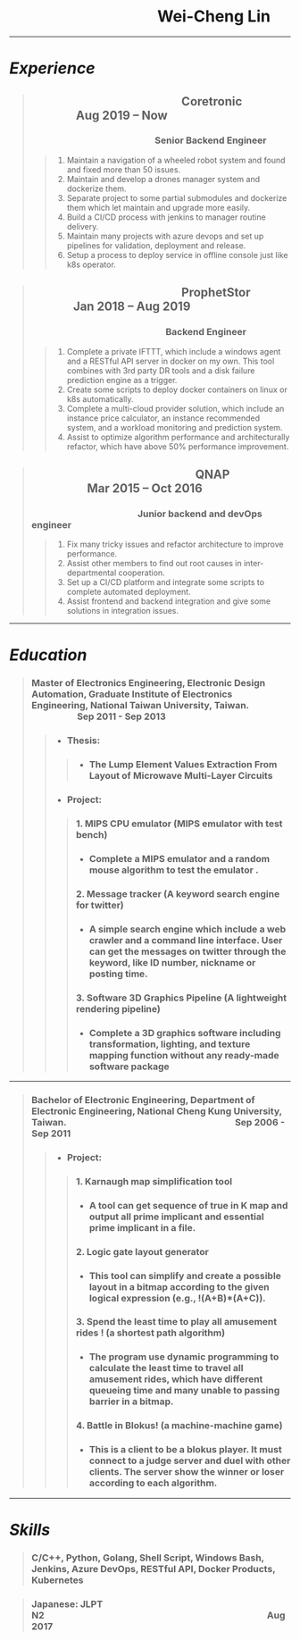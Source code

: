 # &nbsp;&nbsp;&nbsp;&nbsp;&nbsp;&nbsp;&nbsp;&nbsp;&nbsp;&nbsp;&nbsp;&nbsp;&nbsp;&nbsp;&nbsp;&nbsp;&nbsp;&nbsp;&nbsp;&nbsp;&nbsp;&nbsp;&nbsp;&nbsp;&nbsp;&nbsp;&nbsp;&nbsp;&nbsp;&nbsp;&nbsp;&nbsp;&nbsp;&nbsp;&nbsp;&nbsp;&nbsp;&nbsp;&nbsp;&nbsp;Wei-Cheng Lin
___

# *Experience*

> ## &nbsp;&nbsp;&nbsp;&nbsp;&nbsp;&nbsp;&nbsp;&nbsp;&nbsp;&nbsp;&nbsp;&nbsp;&nbsp;&nbsp;&nbsp;&nbsp;&nbsp;&nbsp;&nbsp;&nbsp;&nbsp;&nbsp;&nbsp;&nbsp;&nbsp;&nbsp;&nbsp;&nbsp;&nbsp;&nbsp;&nbsp;&nbsp;&nbsp;&nbsp;&nbsp;&nbsp;&nbsp;&nbsp;&nbsp;&nbsp;&nbsp;&nbsp;&nbsp;&nbsp;&nbsp;&nbsp;&nbsp;&nbsp;&nbsp;&nbsp;&nbsp;&nbsp;&nbsp;&nbsp;Coretronic &nbsp;&nbsp;&nbsp;&nbsp;&nbsp;&nbsp;&nbsp;&nbsp;&nbsp;&nbsp;&nbsp;&nbsp;&nbsp;&nbsp;&nbsp;&nbsp;Aug 2019 – Now
> ### &nbsp;&nbsp;&nbsp;&nbsp;&nbsp;&nbsp;&nbsp;&nbsp;&nbsp;&nbsp;&nbsp;&nbsp;&nbsp;&nbsp;&nbsp;&nbsp;&nbsp;&nbsp;&nbsp;&nbsp;&nbsp;&nbsp;&nbsp;&nbsp;&nbsp;&nbsp;&nbsp;&nbsp;&nbsp;&nbsp;&nbsp;&nbsp;&nbsp;&nbsp;&nbsp;&nbsp;&nbsp;&nbsp;&nbsp;&nbsp;&nbsp;&nbsp;&nbsp;&nbsp;&nbsp;&nbsp;&nbsp;&nbsp;&nbsp;&nbsp;&nbsp;&nbsp;&nbsp;&nbsp;&nbsp;&nbsp;&nbsp;Senior Backend Engineer
>> 1. Maintain a navigation of a wheeled robot system and found and fixed more than 50 issues.
>> 2. Maintain and develop a drones manager system and dockerize them.
>> 3. Separate project to some partial submodules and dockerize them which let maintain and upgrade more easily.
>> 4. Build a CI/CD process with jenkins to manager routine delivery.
>> 5. Maintain many projects with azure devops and set up pipelines for validation, deployment and release.
>> 6. Setup a process to deploy service in offline console just like k8s operator.

> ## &nbsp;&nbsp;&nbsp;&nbsp;&nbsp;&nbsp;&nbsp;&nbsp;&nbsp;&nbsp;&nbsp;&nbsp;&nbsp;&nbsp;&nbsp;&nbsp;&nbsp;&nbsp;&nbsp;&nbsp;&nbsp;&nbsp;&nbsp;&nbsp;&nbsp;&nbsp;&nbsp;&nbsp;&nbsp;&nbsp;&nbsp;&nbsp;&nbsp;&nbsp;&nbsp;&nbsp;&nbsp;&nbsp;&nbsp;&nbsp;&nbsp;&nbsp;&nbsp;&nbsp;&nbsp;&nbsp;&nbsp;&nbsp;&nbsp;&nbsp;&nbsp;&nbsp;&nbsp;&nbsp;ProphetStor &nbsp;&nbsp;&nbsp;&nbsp;&nbsp;&nbsp;&nbsp;&nbsp;&nbsp;&nbsp;&nbsp;&nbsp;&nbsp;&nbsp;&nbsp;Jan 2018 – Aug 2019
> ### &nbsp;&nbsp;&nbsp;&nbsp;&nbsp;&nbsp;&nbsp;&nbsp;&nbsp;&nbsp;&nbsp;&nbsp;&nbsp;&nbsp;&nbsp;&nbsp;&nbsp;&nbsp;&nbsp;&nbsp;&nbsp;&nbsp;&nbsp;&nbsp;&nbsp;&nbsp;&nbsp;&nbsp;&nbsp;&nbsp;&nbsp;&nbsp;&nbsp;&nbsp;&nbsp;&nbsp;&nbsp;&nbsp;&nbsp;&nbsp;&nbsp;&nbsp;&nbsp;&nbsp;&nbsp;&nbsp;&nbsp;&nbsp;&nbsp;&nbsp;&nbsp;&nbsp;&nbsp;&nbsp;&nbsp;&nbsp;&nbsp;&nbsp;&nbsp;&nbsp;&nbsp;&nbsp;Backend Engineer
>> 1.	Complete a private IFTTT, which include a windows agent and a RESTful API server in docker on my own. This tool combines with 3rd party DR tools and a disk failure prediction engine as a trigger.
>> 2.	Create some scripts to deploy docker containers on linux or k8s automatically.
>> 3.	Complete a multi-cloud provider solution, which include an instance price calculator, an instance recommended system, and a workload monitoring and prediction system.
>> 4.	Assist to optimize algorithm performance and architecturally refactor, which have above 50% performance improvement.

> ## &nbsp;&nbsp;&nbsp;&nbsp;&nbsp;&nbsp;&nbsp;&nbsp;&nbsp;&nbsp;&nbsp;&nbsp;&nbsp;&nbsp;&nbsp;&nbsp;&nbsp;&nbsp;&nbsp;&nbsp;&nbsp;&nbsp;&nbsp;&nbsp;&nbsp;&nbsp;&nbsp;&nbsp;&nbsp;&nbsp;&nbsp;&nbsp;&nbsp;&nbsp;&nbsp;&nbsp;&nbsp;&nbsp;&nbsp;&nbsp;&nbsp;&nbsp;&nbsp;&nbsp;&nbsp;&nbsp;&nbsp;&nbsp;&nbsp;&nbsp;&nbsp;&nbsp;&nbsp;&nbsp;&nbsp;&nbsp;&nbsp;&nbsp;&nbsp;QNAP &nbsp;&nbsp;&nbsp;&nbsp;&nbsp;&nbsp;&nbsp;&nbsp;&nbsp;&nbsp;&nbsp;&nbsp;&nbsp;&nbsp;&nbsp;&nbsp;&nbsp;&nbsp;&nbsp;&nbsp;Mar 2015 – Oct 2016
> ### &nbsp;&nbsp;&nbsp;&nbsp;&nbsp;&nbsp;&nbsp;&nbsp;&nbsp;&nbsp;&nbsp;&nbsp;&nbsp;&nbsp;&nbsp;&nbsp;&nbsp;&nbsp;&nbsp;&nbsp;&nbsp;&nbsp;&nbsp;&nbsp;&nbsp;&nbsp;&nbsp;&nbsp;&nbsp;&nbsp;&nbsp;&nbsp;&nbsp;&nbsp;&nbsp;&nbsp;&nbsp;&nbsp;&nbsp;&nbsp;&nbsp;&nbsp;&nbsp;&nbsp;&nbsp;&nbsp;&nbsp;&nbsp;&nbsp;Junior backend and devOps engineer
>> 1.	Fix many tricky issues and refactor architecture to improve performance.
>> 2.	Assist other members to find out root causes in inter-departmental cooperation.
>> 3.	Set up a CI/CD platform and integrate some scripts to complete automated deployment.
>> 4.	Assist frontend and backend integration and give some solutions in integration issues.
___

# *Education*

> ### Master of Electronics Engineering, Electronic Design Automation, Graduate Institute of Electronics Engineering, National Taiwan University, Taiwan. &nbsp;&nbsp;&nbsp;&nbsp;&nbsp;&nbsp;&nbsp;&nbsp;&nbsp;&nbsp;&nbsp;&nbsp;&nbsp;&nbsp;&nbsp;&nbsp;&nbsp;&nbsp;&nbsp;&nbsp;&nbsp;Sep 2011 - Sep 2013 
>> + ### Thesis: 
>>>   + ### The Lump Element Values Extraction From Layout of Microwave Multi-Layer Circuits
>> + ### Project:
>>> ### 1.	MIPS CPU emulator (MIPS emulator with test bench)
>>>   + ### Complete a MIPS emulator and a random mouse algorithm to test the emulator .
>>> ### 2.	Message tracker (A keyword search engine for twitter)
>>>   + ### A simple search engine which include a web crawler and a command line interface. User can get the messages on twitter through the keyword, like ID number, nickname or posting time.
>>> ### 3.	Software 3D Graphics Pipeline (A lightweight rendering pipeline)
>>>   + ### Complete a 3D graphics software including transformation, lighting, and texture mapping function without any ready-made software package
---
> ### Bachelor of Electronic Engineering, Department of Electronic Engineering, National Cheng Kung University, Taiwan.                      &nbsp;&nbsp;&nbsp;&nbsp;&nbsp;&nbsp;&nbsp;&nbsp;&nbsp;&nbsp;&nbsp;&nbsp;&nbsp;&nbsp;&nbsp;&nbsp;&nbsp;&nbsp;&nbsp;&nbsp;&nbsp;&nbsp;&nbsp;&nbsp;&nbsp;&nbsp;&nbsp;&nbsp;&nbsp;&nbsp;&nbsp;&nbsp;&nbsp;&nbsp;&nbsp;&nbsp;&nbsp;&nbsp;&nbsp;&nbsp;&nbsp;&nbsp;&nbsp;&nbsp;&nbsp;&nbsp;&nbsp;&nbsp;&nbsp;&nbsp;&nbsp;&nbsp;&nbsp;&nbsp;&nbsp;&nbsp;&nbsp;&nbsp;&nbsp;&nbsp;&nbsp;&nbsp;&nbsp;&nbsp;&nbsp;&nbsp;&nbsp;&nbsp;&nbsp;&nbsp;&nbsp;&nbsp;&nbsp;&nbsp;&nbsp;&nbsp;&nbsp;Sep 2006 - Sep 2011
>> + ### Project:
>>> ### 1.	Karnaugh map simplification tool
>>>   + ### A tool can get sequence of true in K map and output all prime implicant and essential prime implicant in a file.
>>> ### 2.	Logic gate layout generator
>>>   + ### This tool can simplify and create a possible layout in a bitmap according to the given logical expression (e.g., !(A+B)*(A+C)).
>>> ### 3.	Spend the least time to play all amusement rides ! (a shortest path algorithm)
>>>   + ### The program use dynamic programming to calculate the least time to travel all amusement rides, which have different queueing time and many unable to passing barrier in a bitmap.
>>> ### 4.	Battle in Blokus! (a machine-machine game)
>>>   + ### This is a client to be a blokus player. It must connect to a judge server and duel with other clients. The server show the winner or loser according to each algorithm.
___

# *Skills*

> ### C/C++,  Python,  Golang,  Shell Script,  Windows Bash, Jenkins, Azure DevOps, RESTful API, Docker Products, Kubernetes

> ### Japanese:  JLPT N2&nbsp;&nbsp;&nbsp;&nbsp;&nbsp;&nbsp;&nbsp;&nbsp;&nbsp;&nbsp;&nbsp;&nbsp;&nbsp;&nbsp;&nbsp;&nbsp;&nbsp;&nbsp;&nbsp;&nbsp;&nbsp;&nbsp;&nbsp;&nbsp;&nbsp;&nbsp;&nbsp;&nbsp;&nbsp;&nbsp;&nbsp;&nbsp;&nbsp;&nbsp;&nbsp;&nbsp;&nbsp;&nbsp;&nbsp;&nbsp;&nbsp;&nbsp;&nbsp;&nbsp;&nbsp;&nbsp;&nbsp;&nbsp;&nbsp;&nbsp;&nbsp;&nbsp;&nbsp;&nbsp;&nbsp;&nbsp;&nbsp;&nbsp;&nbsp;&nbsp;&nbsp;&nbsp;&nbsp;&nbsp;&nbsp;&nbsp;&nbsp;&nbsp;&nbsp;&nbsp;&nbsp;&nbsp;&nbsp;&nbsp;&nbsp;&nbsp;&nbsp;&nbsp;&nbsp;&nbsp;&nbsp;&nbsp;&nbsp;&nbsp;&nbsp;&nbsp;&nbsp;&nbsp;&nbsp;&nbsp;&nbsp;&nbsp;&nbsp;&nbsp;&nbsp;&nbsp;&nbsp;&nbsp;&nbsp;&nbsp;&nbsp;&nbsp;&nbsp;Aug 2017
